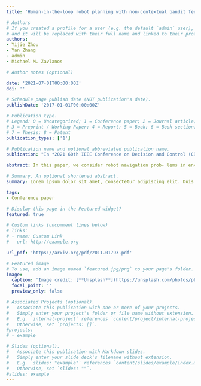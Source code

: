 ```yaml
---
title: 'Human-in-the-loop robot planning with non-contextual bandit feedback'

# Authors
# If you created a profile for a user (e.g. the default `admin` user), write the username (folder name) here
# and it will be replaced with their full name and linked to their profile.
authors:
- Yijie Zhou
- Yan Zhang
- admin
- Michael M. Zavlanos

# Author notes (optional)

date: '2021-07-01T00:00:00Z'
doi: ''

# Schedule page publish date (NOT publication's date).
publishDate: '2017-01-01T00:00:00Z'

# Publication type.
# Legend: 0 = Uncategorized; 1 = Conference paper; 2 = Journal article;
# 3 = Preprint / Working Paper; 4 = Report; 5 = Book; 6 = Book section;
# 7 = Thesis; 8 = Patent
publication_types: ['1']

# Publication name and optional abbreviated publication name.
publication: "In *2021 60th IEEE Conference on Decision and Control (CDC)*, pp. 2848-2853. IEEE"

abstract: In this paper, we consider robot navigation prob- lems in environments populated by humans. The goal is to determine collision-free and dynamically feasible trajectories that also maximize human satisfaction, by ensuring that robots are available to assist humans with their work as needed and avoid actions that cause discomfort. In practice, human satisfaction is subjective and hard to describe mathematically. As a result, the planning problem we consider in this paper may lack important contextual information. To address this challenge, we propose a semi-supervised Bayesian Optimization (BO) method to design globally optimal robot trajectories using bandit human feedback, in the form of complaints or satisfaction ratings, that expresses how desirable a trajectory is. Since trajectory planning is typically a high-dimensional optimization problem in the space of waypoints that need to be decided, BO may require prohibitively many queries for human feedback to return a good solution. To this end, we use an autoencoder to reduce the high-dimensional space into a low dimensional latent space, which we update using human feedback. Moreover, we improve the exploration efficiency of BO by biasing the search for new trajectories towards dynam- ically feasible and collision-free trajectories obtained using off- the-shelf motion planners. We demonstrate the efficiency of our proposed trajectory planning method in a scenario with humans that have diversified and unknown demands.

# Summary. An optional shortened abstract.
summary: Lorem ipsum dolor sit amet, consectetur adipiscing elit. Duis posuere tellus ac convallis placerat. Proin tincidunt magna sed ex sollicitudin condimentum.

tags: 
- Conference paper

# Display this page in the Featured widget?
featured: true

# Custom links (uncomment lines below)
# links:
# - name: Custom Link
#   url: http://example.org

url_pdf: 'https://arxiv.org/pdf/2011.01793.pdf'

# Featured image
# To use, add an image named `featured.jpg/png` to your page's folder.
image:
  caption: 'Image credit: [**Unsplash**](https://unsplash.com/photos/pLCdAaMFLTE)'
  focal_point: ''
  preview_only: false

# Associated Projects (optional).
#   Associate this publication with one or more of your projects.
#   Simply enter your project's folder or file name without extension.
#   E.g. `internal-project` references `content/project/internal-project/index.md`.
#   Otherwise, set `projects: []`.
#projects:
# - example

# Slides (optional).
#   Associate this publication with Markdown slides.
#   Simply enter your slide deck's filename without extension.
#   E.g. `slides: "example"` references `content/slides/example/index.md`.
#   Otherwise, set `slides: ""`.
#slides: example
---
```

<!--
{{% callout note %}}
Click the _Cite_ button above to demo the feature to enable visitors to import publication metadata into their reference management software.
{{% /callout %}}

{{% callout note %}}
Create your slides in Markdown - click the _Slides_ button to check out the example.
{{% /callout %}}

Supplementary notes can be added here, including [code, math, and images](https://wowchemy.com/docs/writing-markdown-latex/).
-->
